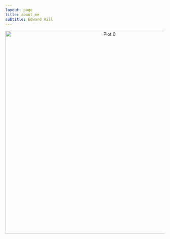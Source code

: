 ```yaml
---
layout: page
title: about me
subtitle: Edward Hill
---
```


<div>
    <a href="https://plot.ly/~ddhll/0/?share_key=gJHq7VEbsQ3fzbcgG9tSqf" target="_blank" title="Plot 0" style="display: block; text-align: center;"><img src="https://plot.ly/~ddhll/0.png?share_key=gJHq7VEbsQ3fzbcgG9tSqf" alt="Plot 0" style="max-width: 100%;width: 643px;"  width="643" onerror="this.onerror=null;this.src='https://plot.ly/404.png';" /></a>
    <script data-plotly="ddhll:0" sharekey-plotly="gJHq7VEbsQ3fzbcgG9tSqf" src="https://plot.ly/embed.js" async></script>
</div>

